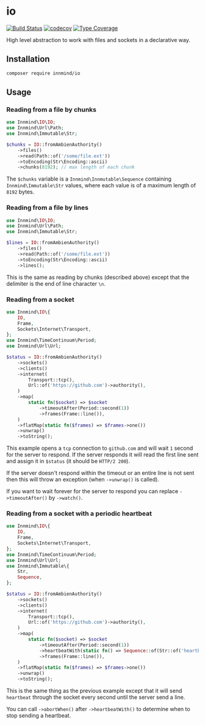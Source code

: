 # io

[![Build Status](https://github.com/innmind/io/workflows/CI/badge.svg?branch=master)](https://github.com/innmind/io/actions?query=workflow%3ACI)
[![codecov](https://codecov.io/gh/innmind/io/branch/develop/graph/badge.svg)](https://codecov.io/gh/innmind/io)
[![Type Coverage](https://shepherd.dev/github/innmind/io/coverage.svg)](https://shepherd.dev/github/innmind/io)

High level abstraction to work with files and sockets in a declarative way.

## Installation

```sh
composer require innmind/io
```

## Usage

### Reading from a file by chunks

```php
use Innmind\IO\IO;
use Innmind\Url\Path;
use Innmind\Immutable\Str;

$chunks = IO::fromAmbienAuthority()
    ->files()
    ->read(Path::of('/some/file.ext'))
    ->toEncoding(Str\Encoding::ascii)
    ->chunks(8192); // max length of each chunk
```

The `$chunks` variable is a `Innmind\Innmutable\Sequence` containing `Innmind\Immutable\Str` values, where each value is of a maximum length of `8192` bytes.

### Reading from a file by lines

```php
use Innmind\IO\IO;
use Innmind\Url\Path;
use Innmind\Immutable\Str;

$lines = IO::fromAmbienAuthority()
    ->files()
    ->read(Path::of('/some/file.ext'))
    ->toEncoding(Str\Encoding::ascii)
    ->lines();
```

This is the same as reading by chunks (described above) except that the delimiter is the end of line character `\n`.

### Reading from a socket

```php
use Innmind\IO\{
    IO,
    Frame,
    Sockets\Internet\Transport,
};
use Innmind\TimeContinuum\Period;
use Innmind\Url\Url;

$status = IO::fromAmbienAuthority()
    ->sockets()
    ->clients()
    ->internet(
        Transport::tcp(),
        Url::of('https://github.com')->authority(),
    )
    ->map(
        static fn($socket) => $socket
            ->timeoutAfter(Period::second(1))
            ->frames(Frame::line()),
    )
    ->flatMap(static fn($frames) => $frames->one())
    ->unwrap()
    ->toString();
```

This example opens a `tcp` connection to `github.com` and will wait `1` second for the server to respond. If the server responds it will read the first line sent and assign it in `$status` (it should be `HTTP/2 200`).

If the server doesn't respond within the timeout or an entire line is not sent then this will throw an exception (when `->unwrap()` is called).

If you want to wait forever for the server to respond you can replace `->timeoutAfter()` by `->watch()`.

### Reading from a socket with a periodic heartbeat

```php
use Innmind\IO\{
    IO,
    Frame,
    Sockets\Internet\Transport,
};
use Innmind\TimeContinuum\Period;
use Innmind\Url\Url;
use Innmind\Immutable\{
    Str,
    Sequence,
};

$status = IO::fromAmbienAuthority()
    ->sockets()
    ->clients()
    ->internet(
        Transport::tcp(),
        Url::of('https://github.com')->authority(),
    )
    ->map(
        static fn($socket) => $socket
            ->timeoutAfter(Period::second(1))
            ->heartbeatWith(static fn() => Sequence::of(Str::of('heartbeat')))
            ->frames(Frame::line()),
    )
    ->flatMap(static fn($frames) => $frames->one())
    ->unwrap()
    ->toString();
```

This is the same thing as the previous example except that it will send `heartbeat` through the socket every second until the server send a line.

You can call `->abortWhen()` after `->heartbeatWith()` to determine when to stop sending a heartbeat.
